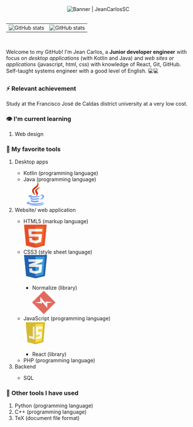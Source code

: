 <!---
  All small icons are in 64px^2 
-->
<div align="center">
  <img alt="Banner | JeanCarlosSC" src="banner.gif">
</div>

<br>

<table border="0">
  <tbody>
    <tr>
      <td border="0">
        <a>
          <img alt="GitHub stats" src="https://github-readme-stats.vercel.app/api?username=JeanCarlosSC&show_icons=true&hide_border=true&title_color=6CA0FF&icon_color=6CA0FF&bg_color=151515&text_color=c8c8c8" />
        </a>
      </td>
      <td border="0">
        <a>
          <img alt="GitHub stats" src="https://github-readme-stats.vercel.app/api/top-langs/?username=JeanCarlosSC&layout=compact&title_color=6CA0FF&icon_color=6CA0FF&bg_color=151515&text_color=c8c8c8&hide_border=tru)](https://github.com/anuraghazra/github-readme-stats">
        </a>
      </td>
    </tr>
  </tbody>
</table>

<br>

<p>
  Welcome to my GitHub! I'm Jean Carlos, a <b>Junior developer engineer</b> with focus on <i>desktop applications</i> (with Kotlin and Java) and <i>web sites or applications</i> (javascript, html, css) with knowledge of React, Git, GitHub. Self-taught systems engineer with a good level of English. 💻💻
</p>

<h3> ⚡ Relevant achievement</h3>

<p> Study at the Francisco José de Caldas district university at a very low cost.</p>

<h3> 👁 I'm current learning</h3>

<ol>
  <li> Web design</li>
</ol>

<h3> 🧰 My favorite tools</h3>

<ol>
  <li>Desktop apps</li>

  <ul>
    <li>Kotlin (programming language)</li>
    <li>Java (programming language)</li>
    <img src="images/java.png" width="64px" height="64px">
  </ul>
  
  <li>Website/ web application</li>

  <ul>
    <li>HTML5 (markup language)</li>
    <img src="images/html5.svg" width="64px" height="64px">
    <li>CSS3 (style sheet language)</li>
    <img src="images/css3.svg" width="64px" height="64px">
    <ul>
      <li>Normalize (library)</li>
      <img src="images/normalize.svg" width="64px" height="64px">
    </ul>
    <li>JavaScript (programming language)</li>
      <img src="images/js.jpg" width="64px" height="64px">
    <ul>
      <li>React (library)</li>
    </ul>
    <li>PHP (programming language)</li>
  </ul>
  
  <li>Backend</li>
  
  <ul>
    <li>SQL</li>
  </ul>
  
</ol>

<h3> 🧰 Other tools I have used</h3>

<ol>
  <li>Python (programming language)</li>
  <li>C++ (programming language)</li>
  <li>TeX (document file format)</li>
 </ol>
